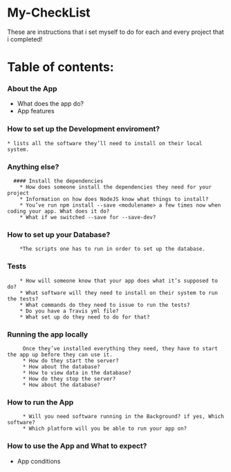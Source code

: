 # My-CheckList

These are instructions that i set myself to do for each and every project that i completed!

# Table of contents:
### About the App
  * What does the app do?
  * App features
  
### How to set up the Development enviroment?
    * lists all the software they’ll need to install on their local system.
    
  ### Anything else?
      #### Install the dependencies
        * How does someone install the dependencies they need for your project
        * Information on how does NodeJS know what things to install?
        * You’ve run npm install --save <modulename> a few times now when coding your app. What does it do? 
        * What if we switched --save for --save-dev?
        
 ### How to set up your Database?
        *The scripts one has to run in order to set up the database.
        
 ### Tests
        * How will someone know that your app does what it’s supposed to do?
        * What software will they need to install on their system to run the tests? 
        * What commands do they need to issue to run the tests?
        * Do you have a Travis yml file? 
        * What set up do they need to do for that?
  
  ### Running the app locally
         Once they’ve installed everything they need, they have to start the app up before they can use it.
         * How do they start the server?
         * How about the database?
         * How to view data in the database?
         * How do they stop the server? 
         * How about the database?
         
  ### How to run the App
         * Will you need software running in the Background? if yes, Which software?
         * Which platform will you be able to run your app on?
  
  ### How to use the App and What to expect?
   * App conditions
   
